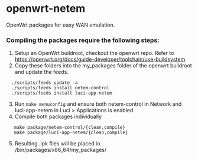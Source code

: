 openwrt-netem
=============

OpenWrt packages for easy WAN emulation.

### Compiling the packages require the following steps:
1. Setup an OpenWrt buildroot, checkout the openwrt repo. Refer to https://openwrt.org/docs/guide-developer/toolchain/use-buildsystem
2. Copy these folders into the my_packages folder of the openwrt buildroot and update the feeds. 
```
  ./scripts/feeds update -a
  ./scripts/feeds install netem-control
  ./scripts/feeds install luci-app-netem
```
3. Run `make menuconfig` and ensure both netem-control in Network and luci-app-netem in Luci > Applications is enabled
4. Compile both packages individually
```
   make package/netem-control/{clean,compile}
   make package/luci-app-netem/{clean,compile}
```
5. Resulting .ipk files will be placed in <buildroot>/bin/packages/x86_64/my_packages/
